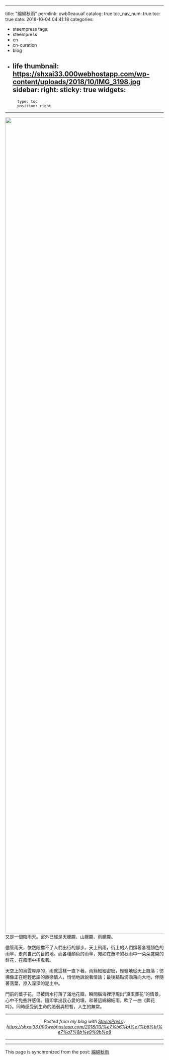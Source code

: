 
---
title: "綿綿秋雨"
permlink: owb0eauuaf
catalog: true
toc_nav_num: true
toc: true
date: 2018-10-04 04:41:18
categories:
- steempress
tags:
- steempress
- cn
- cn-curation
- blog
- life
thumbnail: https://shxai33.000webhostapp.com/wp-content/uploads/2018/10/IMG_3198.jpg
sidebar:
    right:
        sticky: true
widgets:
    -
        type: toc
        position: right
---


<img class="alignnone size-full wp-image-304" src="https://shxai33.000webhostapp.com/wp-content/uploads/2018/10/IMG_3198.jpg" alt="" width="3889" height="2593" /><br/>又是一個陰雨天。窗外已經是天朦朧、山朦朧、雨朦朧。

儘管雨天，依然阻擋不了人們出行的腳步。天上飛雨，街上的人們撐著各種顏色的雨傘，走向自己的目的地。而各種顏色的雨傘，宛如在蕭冷的秋雨中一朵朵盛開的鮮花，在風雨中搖曳著。

天空上的烏雲厚厚的，雨就這樣一直下著。雨絲細細密密，輕輕地從天上飄落；彷彿像正在輕輕低語的熱戀情人，悄悄地訴說著情話；最後點點滴滴落向大地，伴隨著落葉，滲入深深的泥土中。

門前的葉子花，已被雨水打落了滿地花瓣。瞬間腦海裡浮現出“黛玉葬花”的情景，心中不免些許感傷。隨即拿出我心愛的壎，和著這綿綿細雨，吹了一曲《葬花吟》。同時感受到生命的脆弱與短暫，人生的無常。 <br /><center><hr/><em>Posted from my blog with <a href='https://wordpress.org/plugins/steempress/'>SteemPress</a> : https://shxai33.000webhostapp.com/2018/10/%e7%b6%bf%e7%b6%bf%e7%a7%8b%e9%9b%a8 </em><hr/></center>

- - -

This page is synchronized from the post: [綿綿秋雨](https://steemit.com/@sunai/owb0eauuaf)
